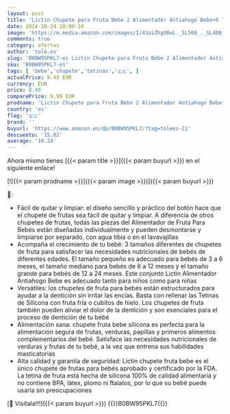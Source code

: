 ```yaml
---
layout: post
title: 'Lictin Chupete para Fruta Bebe 2 Alimentador Antiahogo Bebe+6 Tetinas de Silicona 3 Tamaños Diferentes  Mordedor Fruta Bebe Silicona 2023 Nuevos productos Sin BPA Azul+Verde  un gran regalo'
date: 2024-10-24 20:00:24
image: 'https://m.media-amazon.com/images/I/41oiZhg08eL._SL500_._SL400_.jpg'
comments: true
category: ofertas
author: 'tole.es'
slug: 'B0BW95PKL7-es Lictin Chupete para Fruta Bebe 2 Alimentador Antiahogo...'
sku: 'B0BW95PKL7-es'
tags: [ 'bebe','chupete','tetinas','🇪🇸', ]
actualPrice: 8.49 EUR
currency: EUR
price: 8.49
comparePrice: 9.99 EUR
prodname: 'Lictin Chupete para Fruta Bebe 2 Alimentador Antiahogo Bebe+6 Tetinas de Silicona 3 Tamaños Diferentes  Mordedor Fruta Bebe Silicona 2023 Nuevos productos Sin BPA Azul+Verde  un gran regalo'
country: 'es'
flag: '🇪🇸'
brand: ''
buyurl: 'https://www.amazon.es/dp/B0BW95PKL7/?tag=tolees-21'
descuento: '15.02'
average: '10.24'
---
```


Ahora mismo tienes [{{< param title >}}]({{< param buyurl >}}) en el siguiente enlace!

[![{{< param prodname >}}]({{< param image >}})]({{< param buyurl >}})

🔎:

- Fácil de quitar y limpiar: el diseño sencillo y práctico del botón hace que el chupete de frutas sea fácil de quitar y limpiar. A diferencia de otros chupetes de frutas, todas las piezas del Alimentador de Fruta Para Bebés están diseñadas individualmente y pueden desmontarse y limpiarse por separado, con agua tibia o en el lavavajillas
- Acompaña el crecimiento de tu bebé: 3 tamaños diferentes de chupetes de fruta para satisfacer las necesidades nutricionales de bebés de diferentes edades. El tamaño pequeño es adecuado para bebés de 3 a 6 meses, el tamaño mediano para bebés de 6 a 12 meses y el tamaño grande para bebés de 12 a 24 meses. Este conjunto Lictin Alimentador Antiahogo Bebe es adecuado tanto para niños como para niñas
- Versátiles: los chupetes de fruta para bebés están estructurados para ayudar a la dentición sin irritar las encías. Basta con rellenar las Tetinas de Silicona con fruta fría o cubitos de hielo. Los chupetes de fruta también pueden aliviar el dolor de la dentición y son esenciales para el proceso de dentición de tu bebé
- Alimentación sana: chupete fruta bebe silicona es perfecta para la alimentación segura de frutas, verduras, papillas y primeros alimentos complementarios del bebé. Satisface las necesidades nutricionales de verduras y frutas de tu bebé, a la vez que entrena sus habilidades masticatorias
- Alta calidad y garantía de seguridad: Lictin chupete fruta bebe es el único chupete de frutas para bebés aprobado y certificado por la FDA. La tetina de fruta está hecha de silicona 100% de calidad alimentaria y no contiene BPA, látex, plomo ni ftalatos, por lo que su bebé puede usarla sin preocupaciones

[🛒 Visítala!!!]({{< param buyurl >}})
{{<world>}}B0BW95PKL7{{</world>}}
